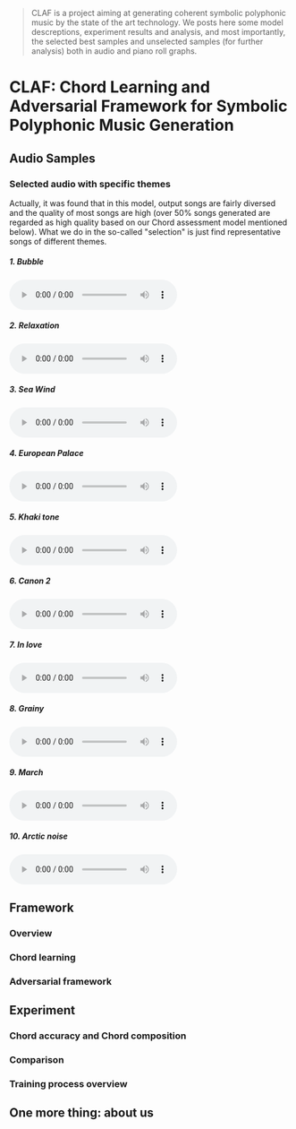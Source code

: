 > CLAF is a project aiming at generating coherent symbolic polyphonic music by the state of the art technology.
>   We posts here some model descreptions, experiment results and analysis, and most importantly, the selected best samples
>   and unselected samples (for further analysis) both in audio and piano roll graphs.

# CLAF: Chord Learning and Adversarial Framework for Symbolic Polyphonic Music Generation 

## Audio Samples

### Selected audio with specific themes

Actually, it was found that in this model, output songs are fairly diversed and the quality of most songs are high (over 50% songs generated are regarded as high quality based on our Chord assessment model mentioned below). What we do in the so-called "selection" is just find representative songs of different themes.

##### 1. Bubble

<audio src="/assets/1-bubble.mp3" controls preload></audio>

##### 2. Relaxation

<audio src="/assets/2-relax.mp3" controls preload></audio>

##### 3. Sea Wind

<audio src="/assets/3-sea-wind.mp3" controls preload></audio>

##### 4. European Palace

<audio src="/assets/4-欧洲皇宫.mp3" controls preload></audio>

##### 5. Khaki tone

<audio src="/assets/5-卡其色调.mp3" controls preload></audio>

##### 6. Canon 2

<audio src="/assets/6-卡农2.mp3" controls preload></audio>

##### 7. In love

<audio src="/assets/7-恋爱.mp3" controls preload></audio>

##### 8. Grainy

<audio src="/assets/8-颗粒感.mp3" controls preload></audio>

##### 9. March

<audio src="/assets/9-进行曲.mp3" controls preload></audio>

##### 10. Arctic noise

<audio src="/assets/10-北极噪声.mp3" controls preload></audio>

## Framework

### Overview

### Chord learning

### Adversarial framework

## Experiment

### Chord accuracy and Chord composition

### Comparison

### Training process overview

## One more thing: about us